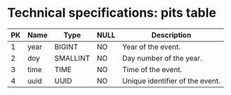 # Technical specifications: pits table

PK|Name|  Type  |NULL|   Description
--|----|--------|----|-----------------------
 1|year|BIGINT  |NO  |Year of the event.
 2|doy |SMALLINT|NO  |Day number of the year.
 3|time|TIME    |NO  |Time of the event.
 4|uuid|UUID    |NO  |Unique identifier of the event.
